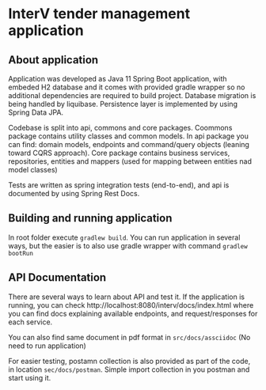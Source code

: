 # InterV tender management application

## About application
Application was developed as Java 11 Spring Boot application,
with embeded H2 database and it comes with provided gradle wrapper so no additional dependencies are required to build project.
Database migration is being handled by liquibase. Persistence layer is implemented by using Spring Data JPA.

Codebase is split into api, commons and core packages. 
Coommons package contains utility classes and common models. 
In api package you can find: domain models, endpoints and command/query objects (leaning toward CQRS approach).
Core package contains business services, repositories, entities and mappers (used for mapping between entities nad model classes)

Tests are written as spring integration tests (end-to-end), and api is documented by using Spring Rest Docs.

## Building and running  application
In root folder execute `gradlew build`. You can run application in several ways, but the easier is to also use gradle wrapper with command `gradlew bootRun`

## API Documentation
There are several ways to learn about API and test it. If the application is running, you can check http://localhost:8080/interv/docs/index.html where you can find docs explaining available endpoints, and request/responses for each service.

You can also find same document in pdf format in `src/docs/assciidoc` (No need to run application)

For easier testing, postamn collection is also provided as part of the code, in location `sec/docs/postman`. Simple import collection in you postman and start using it.  